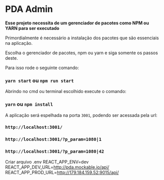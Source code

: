 # PDA Admin

**Esse projeto necessita de um gerenciador de pacotes como NPM ou YARN para ser executado**

Primordialmente é necessário a instalação dos pacotes que são essenciais na
aplicação.

Escolha o gerenciador de pacotes, npm ou yarn e siga somente os passos deste.

Para isso rode o seguinte comando:

### `yarn start` ou `npm run start`

Abrindo no cmd ou terminal escolhido execute o comando:

### `yarn` ou `npm install`

A aplicação será espelhada na porta `3001`, podendo ser acessada pela url:

### `http://localhost:3001/`

### `http://localhost:3001/?p_param=1080|1`
### `http://localhost:3001/?p_param=1080|42`

Criar arquivo .env
REACT_APP_ENV=dev
REACT_APP_DEV_URL=http://pda.mockable.io/api/
REACT_APP_PROD_URL=http://179.184.159.52:9015/api/



